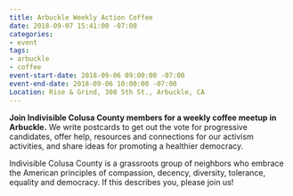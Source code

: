 ```yaml
---
title: Arbuckle Weekly Action Coffee
date: 2018-09-07 15:41:00 -07:00
categories:
- event
tags:
- arbuckle
- coffee
event-start-date: 2018-09-06 09:00:00 -07:00
event-end-date: 2018-09-06 10:00:00 -07:00
Location: Rise & Grind, 308 5th St., Arbuckle, CA
---
```


**Join Indivisible Colusa County members for a weekly coffee meetup in Arbuckle.** We write postcards to get out the vote for progressive candidates, offer help, resources and connections for our activism activities, and share ideas for promoting a healthier democracy.

Indivisible Colusa County is a grassroots group of neighbors who embrace the American principles of compassion, decency, diversity, tolerance, equality and democracy. If this describes you, please join us!